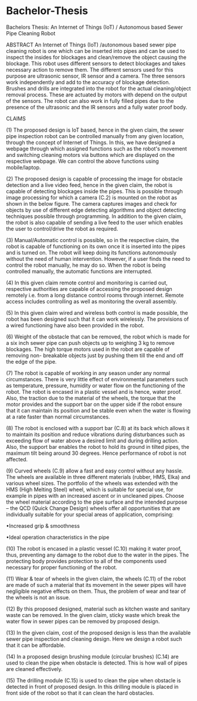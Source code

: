 # Bachelor-Thesis
Bachelors Thesis:
An Internet of Things (IoT) / Autonomous based Sewer Pipe Cleaning Robot

ABSTRACT
An Internet of Things (IoT) /autonomous based sewer pipe cleaning robot is one which can be inserted into pipes and can be used to inspect the insides for blockages and clean/remove the object causing the blockage. This robot uses different sensors to detect blockages and takes necessary action to remove them. The different sensors used for this purpose are ultrasonic sensor, IR sensor and a camera. The three sensors work independently and add to the accuracy of blockage detection. Brushes and drills are integrated into the robot for the actual cleaning/object removal process. These are actuated by motors with depend on the output of the sensors. The robot can also work in fully filled pipes due to the presence of the ultrasonic and the IR sensors and a fully water proof body.

CLAIMS

(1)	The proposed design is IoT based, hence in the given claim, the sewer pipe inspection robot can be controlled manually from any given location, through the concept of Internet of Things. In this, we have designed a webpage through which assigned functions such as the robot's movement and switching cleaning motors via buttons which are displayed on the respective webpage. We can control the above functions using mobile/laptop.

(2)	The proposed design is capable of processing the image for obstacle detection and a live video feed, hence in the given claim, the robot is capable of detecting blockages inside the pipes. This is possible through image processing for which a camera (C.2) is mounted on the robot as shown in the below figure. The camera captures images and check for objects by use of different edge detecting algorithms and object detecting techniques possible through programming. In addition to the given claim, the robot is also capable of sending a live feed to the user which enables the user to control/drive the robot as required.

(3)	Manual/Automatic control is possible, so in the respective claim, the robot is capable of functioning on its own once it is inserted into the pipes and is turned on. The robot will keep doing its functions autonomously without the need of human intervention. However, if a user finds the need to control the robot manually, he may do so. When the robot is being controlled manually, the automatic functions are interrupted.

(4)	In this given claim remote control and monitoring is carried out, respective authorities are capable of accessing the proposed design remotely i.e. from a long distance control rooms through internet. Remote access includes controlling as well as monitoring the overall assembly. 

(5)	In this given claim wired and wireless both control is made possible, the robot has been designed such that it can work wirelessly. The provisions of a wired functioning have also been provided in the robot. 

(6)	Weight of the obstacle that can be removed, the robot which is made for a six inch sewer pipe can push objects up to weighing 3 kg to remove blockages. The high torque motors used in the robot are capable of removing non- breakable objects just by pushing them till the end and off the edge of the pipe.

(7)	The robot is capable of working in any season under any normal circumstances. There is very little effect of environmental parameters such as temperature, pressure, humidity or water flow on the functioning of the robot. The robot is encased in a plastic vessel and is hence, water proof. Also, the traction due to the material of the wheels, the torque that the motor provides and the support bar on the upper side if the robot ensure that it can maintain its position and be stable even when the water is flowing at a rate faster than normal circumstances.

(8)	The robot is enclosed with a support bar (C.8) at its back which allows it to maintain its position and reduce vibrations during disturbances such as exceeding flow of water above a desired limit and during drilling action. Also, the support bar enables the robot to hold its ground in tilted pipes, the maximum tilt being around 30 degrees. Hence performance of robot is not affected.

(9)	Curved wheels (C.9) allow a fast and easy control without any hassle. The wheels are available in three different materials (rubber, HMS, Elka) and various wheel sizes. The portfolio of the wheels was extended with the HMS (High Melting Steel) wheel, which is suitable for special use, for example in pipes with an increased ascent or in uncleaned pipes. Choose the wheel material according to the pipe surface and the intended purpose – the QCD (Quick Change Design) wheels offer all opportunities that are individually suitable for your special areas of application, comprising:

•Increased grip & smoothness

•Ideal operation characteristics in the pipe

(10)	The robot is encased in a plastic vessel (C.10) making it water proof, thus, preventing any damage to the robot due to the water in the pipes. The protecting body provides protection to all of the components used necessary for proper functioning of the robot.

(11)	Wear & tear of wheels in the given claim, the wheels (C.11) of the robot are made of such a material that its movement in the sewer pipes will have negligible negative effects on them. Thus, the problem of wear and tear of the wheels is not an issue.

(12)	By this proposed designed, material such as kitchen waste and sanitary waste can be removed. In the given claim, sticky waste which break the water flow in sewer pipes can be removed by proposed design.

(13)	In the given claim, cost of the proposed design is less than the available sewer pipe inspection and cleaning design. Here we design a robot such that it can be affordable.

(14)	 In a proposed design brushing module (circular brushes) (C.14) are used to clean the pipe when obstacle is detected. This is how wall of pipes are cleaned effectively.

(15)	The drilling module (C.15) is used to clean the pipe when obstacle is detected in front of proposed design. In this drilling module is placed in front side of the robot so that it can clean the hard obstacles.
 


